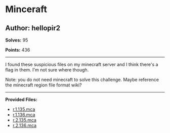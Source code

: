 # Minceraft

## Author: hellopir2

**Solves:** 95

**Points:** 436

---

I found these suspicious files on my minecraft server and I think there's a flag in them. I'm not sure where though.

Note: you do not need minecraft to solve this challenge. Maybe reference the minecraft region file format wiki?

---

**Provided Files:**

- [r.1.135.mca](./r.1.135.mca)
- [r.1.136.mca](./r.1.136.mca)
- [r.2.135.mca](./r.2.135.mca)
- [r.2.136.mca](./r.2.136.mca)
